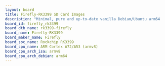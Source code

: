 ```yaml
---
layout: board
title: Firefly-RK3399 SD Card Images
description: "Minimal, pure and up-to-date vanilla Debian/Ubuntu arm64 SD card images for Firefly-RK3399 by Firefly, SoC: Rockchip RK3399, CPU ISA: armv8"
board_id: firefly_rk3399
board_dtb_name: rk3399-firefly
board_name: Firefly-RK3399
board_maker_name: Firefly
board_soc_name: Rockchip RK3399
board_cpu_name: ARM Cortex A72/A53 (armv8)
board_cpu_arch_isa: armv8
board_cpu_arch_debian: arm64
---
```

